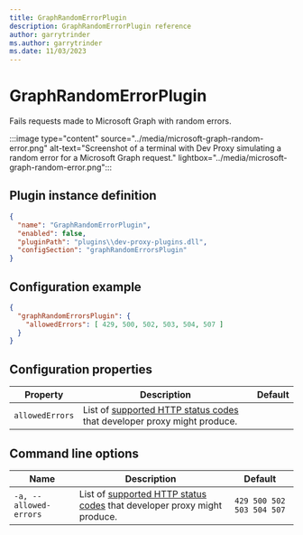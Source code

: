 ```yaml
---
title: GraphRandomErrorPlugin
description: GraphRandomErrorPlugin reference
author: garrytrinder
ms.author: garrytrinder
ms.date: 11/03/2023
---
```


# GraphRandomErrorPlugin

Fails requests made to Microsoft Graph with random errors.

:::image type="content" source="../media/microsoft-graph-random-error.png" alt-text="Screenshot of a terminal with Dev Proxy simulating a random error for a Microsoft Graph request." lightbox="../media/microsoft-graph-random-error.png":::

## Plugin instance definition

```json
{
  "name": "GraphRandomErrorPlugin",
  "enabled": false,
  "pluginPath": "plugins\\dev-proxy-plugins.dll",
  "configSection": "graphRandomErrorsPlugin"
}
```

## Configuration example

```json
{
  "graphRandomErrorsPlugin": {
    "allowedErrors": [ 429, 500, 502, 503, 504, 507 ]
  }
}
```

## Configuration properties

| Property | Description | Default |
|----------|-------------|:-------:|
| `allowedErrors` | List of [supported HTTP status codes](./Supported-HTTP-error-status-codes.md) that developer proxy might produce. |  |

## Command line options

| Name | Description | Default |
|----------|-------------|:-------:|
| `-a, --allowed-errors` | List of [supported HTTP status codes](./Supported-HTTP-error-status-codes.md) that developer proxy might produce. | `429 500 502 503 504 507` |
